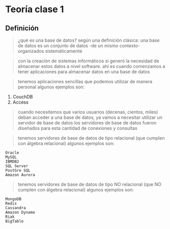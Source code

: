 # Teoría clase 1
## Definición

> ¿qué es una base de datos?
> según una definición clásica: una base de datos es un conjunto de datos -de un mismo contexto- organizados sistemáticamente

> con la creación de sistemas informáticos si generó la necesidad de almacenar estos datos a nivel software.
> ahí es cuando comenzamos a tener aplicaciones para almacenar datos en una base de datos

> tenemos aplicaciones sencillas que podemos utilizar de manera personal
> algunos ejemplos son: 

1. CouchDB
2. Access

> cuando necesitemos que varios usuarios (decenas, cientos, miles) deban acceder a una base de datos, ya vamos a necesitar utilizar un servidor de base de datos
> los servidores de base de datos fueron diseñados para esta cantidad de conexiones y consultas

>  tenemos servidores de base de datos de tipo relacional (que cumplen con álgebra relacional)
> algunos ejemplos son: 

    Oracle  
    MySQL  
    IBMDB2  
    SQL Server  
    PostGre SQL  
    Amazon Aurora  


>  tenemos servidores de base de datos de tipo NO relacional (que NO cumplen con álgebra relacional)
> algunos ejemplos son: 


    MongoDB  
    Redis  
    Cassandra  
    Amazon Dynamo  
    Riak  
    BigTable  
